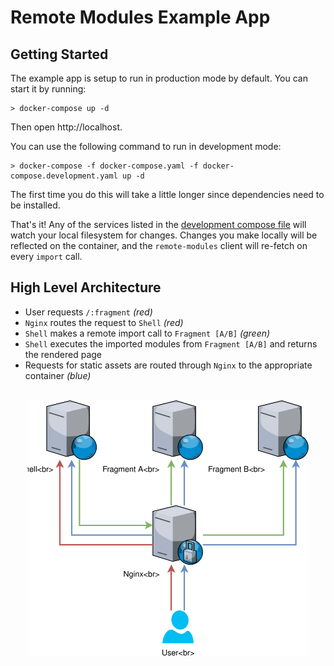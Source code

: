 # Remote Modules Example App

## Getting Started

The example app is setup to run in production mode by default. You can start it by running:
```
> docker-compose up -d
```

Then open http://localhost.

You can use the following command to run in development mode:
```
> docker-compose -f docker-compose.yaml -f docker-compose.development.yaml up -d
```
The first time you do this will take a little longer since dependencies need to be installed.

That's it! Any of the services listed in the [development compose file](docker-compose.development.yaml) will watch your local filesystem for changes. Changes you make locally will be reflected on the container, and the `remote-modules` client will re-fetch on every `import` call.

## High Level Architecture

- User requests `/:fragment` _(red)_
- `Nginx` routes the request to `Shell` _(red)_
- `Shell` makes a remote import call to `Fragment [A/B]` _(green)_
- `Shell` executes the imported modules from `Fragment [A/B]` and returns the rendered page
- Requests for static assets are routed through `Nginx` to the appropriate container _(blue)_

<div align="center">
  <br />
  <img width="450" src="../docs/request-flow.svg" title="Request Flow" alt="Request Flow">
</div>
